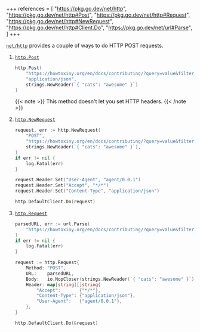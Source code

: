+++
references = [
    "https://pkg.go.dev/net/http",
    "https://pkg.go.dev/net/http#Post",
    "https://pkg.go.dev/net/http#Request",
    "https://pkg.go.dev/net/http#NewRequest",
    "https://pkg.go.dev/net/http#Client.Do",
    "https://pkg.go.dev/net/url#Parse",
]
+++

[`net/http`](https://pkg.go.dev/net/http) provides a couple of ways to do
HTTP POST requests.

1. [`http.Post`](https://pkg.go.dev/net/http#Post)

    ```go
    http.Post(
        "https://howtoxiny.org/en/docs/contributing/?query=value&filter=other",
        "application/json",
        strings.NewReader(`{ "cats": "awesome" }`)
    )
    ```
    {{< note >}} This method doesn't let you set HTTP headers. {{< /note >}}

2. [`http.NewRequest`](https://pkg.go.dev/net/http#NewRequest)
    ```go
    request, err := http.NewRequest(
        "POST",
        "https://howtoxiny.org/en/docs/contributing/?query=value&filter=other",
        strings.NewReader(`{ "cats": "awesome" }`),
    )
    if err != nil {
        log.Fatal(err)
    }

    request.Header.Set("User-Agent", "agent/0.0.1")
    request.Header.Set("Accept", "*/*")
    request.Header.Set("Content-Type", "application/json")

    http.DefaultClient.Do(request)
    ```

3. [`http.Request`](https://pkg.go.dev/net/http#Request)
    ```go
    parsedURL, err := url.Parse(
        "https://howtoxiny.org/en/docs/contributing/?query=value&filter=other",
    )
    if err != nil {
        log.Fatal(err)
    }

    request := http.Request{
        Method: "POST",
        URL:    parsedURL,
        Body:   io.NopCloser(strings.NewReader(`{ "cats": "awesome" }`)),
        Header: map[string][]string{
            "Accept":       {"*/*"},
            "Content-Type": {"application/json"},
            "User-Agent":   {"agent/0.0.1"},
        },
    }

    http.DefaultClient.Do(&request)
    ```
